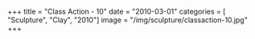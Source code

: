 +++
title = "Class Action - 10"
date = "2010-03-01"
categories = [ "Sculpture", "Clay", "2010"]
image = "/img/sculpture/classaction-10.jpg"
+++

